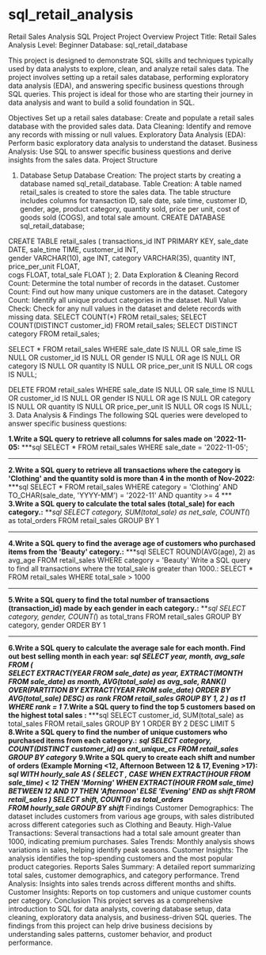 # sql_retail_analysis
Retail Sales Analysis SQL Project
Project Overview
Project Title: Retail Sales Analysis
Level: Beginner
Database: sql_retail_database

This project is designed to demonstrate SQL skills and techniques typically used by data analysts to explore, clean, and analyze retail sales data. The project involves setting up a retail sales database, performing exploratory data analysis (EDA), and answering specific business questions through SQL queries. This project is ideal for those who are starting their journey in data analysis and want to build a solid foundation in SQL.

Objectives
Set up a retail sales database: Create and populate a retail sales database with the provided sales data.
Data Cleaning: Identify and remove any records with missing or null values.
Exploratory Data Analysis (EDA): Perform basic exploratory data analysis to understand the dataset.
Business Analysis: Use SQL to answer specific business questions and derive insights from the sales data.
Project Structure
1. Database Setup
Database Creation: The project starts by creating a database named sql_retail_database.
Table Creation: A table named retail_sales is created to store the sales data. The table structure includes columns for transaction ID, sale date, sale time, customer ID, gender, age, product category, quantity sold, price per unit, cost of goods sold (COGS), and total sale amount.
CREATE DATABASE sql_retail_database;

CREATE TABLE retail_sales
(
    transactions_id INT PRIMARY KEY,
    sale_date DATE,	
    sale_time TIME,
    customer_id INT,	
    gender VARCHAR(10),
    age INT,
    category VARCHAR(35),
    quantity INT,
    price_per_unit FLOAT,	
    cogs FLOAT,
    total_sale FLOAT
);
2. Data Exploration & Cleaning
Record Count: Determine the total number of records in the dataset.
Customer Count: Find out how many unique customers are in the dataset.
Category Count: Identify all unique product categories in the dataset.
Null Value Check: Check for any null values in the dataset and delete records with missing data.
SELECT COUNT(*) FROM retail_sales;
SELECT COUNT(DISTINCT customer_id) FROM retail_sales;
SELECT DISTINCT category FROM retail_sales;

SELECT * FROM retail_sales
WHERE 
    sale_date IS NULL OR sale_time IS NULL OR customer_id IS NULL OR 
    gender IS NULL OR age IS NULL OR category IS NULL OR 
    quantity IS NULL OR price_per_unit IS NULL OR cogs IS NULL;

DELETE FROM retail_sales
WHERE 
    sale_date IS NULL OR sale_time IS NULL OR customer_id IS NULL OR 
    gender IS NULL OR age IS NULL OR category IS NULL OR 
    quantity IS NULL OR price_per_unit IS NULL OR cogs IS NULL;
3. Data Analysis & Findings
The following SQL queries were developed to answer specific business questions:

**1.Write a SQL query to retrieve all columns for sales made on '2022-11-05:**
***sql
SELECT *
FROM retail_sales
WHERE sale_date = '2022-11-05';
***
**2.Write a SQL query to retrieve all transactions where the category is 'Clothing' and the quantity sold is more than 4 in the month of Nov-2022:**
***sql
SELECT 
  *
FROM retail_sales
WHERE 
    category = 'Clothing'
    AND 
    TO_CHAR(sale_date, 'YYYY-MM') = '2022-11'
    AND
    quantity >= 4
    ***
**3.Write a SQL query to calculate the total sales (total_sale) for each category.:**
***sql
SELECT 
    category,
    SUM(total_sale) as net_sale,
    COUNT(*) as total_orders
FROM retail_sales
GROUP BY 1
***
**4.Write a SQL query to find the average age of customers who purchased items from the 'Beauty' category.:**
***sql
SELECT
    ROUND(AVG(age), 2) as avg_age
FROM retail_sales
WHERE category = 'Beauty'
Write a SQL query to find all transactions where the total_sale is greater than 1000.:
SELECT * FROM retail_sales
WHERE total_sale > 1000
***
**5.Write a SQL query to find the total number of transactions (transaction_id) made by each gender in each category.:**
***sql
SELECT 
    category,
    gender,
    COUNT(*) as total_trans
FROM retail_sales
GROUP 
    BY 
    category,
    gender
ORDER BY 1
***
**6.Write a SQL query to calculate the average sale for each month. Find out best selling month in each year:**
***sql
SELECT 
       year,
       month,
    avg_sale
FROM 
(    
SELECT 
    EXTRACT(YEAR FROM sale_date) as year,
    EXTRACT(MONTH FROM sale_date) as month,
    AVG(total_sale) as avg_sale,
    RANK() OVER(PARTITION BY EXTRACT(YEAR FROM sale_date) ORDER BY AVG(total_sale) DESC) as rank
FROM retail_sales
GROUP BY 1, 2
) as t1
WHERE rank = 1***
**7.Write a SQL query to find the top 5 customers based on the highest total sales :**
***sql
SELECT 
    customer_id,
    SUM(total_sale) as total_sales
FROM retail_sales
GROUP BY 1
ORDER BY 2 DESC
LIMIT 5
**8.Write a SQL query to find the number of unique customers who purchased items from each category.:**
***sql
SELECT 
    category,    
    COUNT(DISTINCT customer_id) as cnt_unique_cs
FROM retail_sales
GROUP BY category***
**9.Write a SQL query to create each shift and number of orders (Example Morning <12, Afternoon Between 12 & 17, Evening >17):**
***sql
WITH hourly_sale
AS
(
SELECT *,
    CASE
        WHEN EXTRACT(HOUR FROM sale_time) < 12 THEN 'Morning'
        WHEN EXTRACT(HOUR FROM sale_time) BETWEEN 12 AND 17 THEN 'Afternoon'
        ELSE 'Evening'
    END as shift
FROM retail_sales
)
SELECT 
    shift,
    COUNT(*) as total_orders    
FROM hourly_sale
GROUP BY shift***
Findings
Customer Demographics: The dataset includes customers from various age groups, with sales distributed across different categories such as Clothing and Beauty.
High-Value Transactions: Several transactions had a total sale amount greater than 1000, indicating premium purchases.
Sales Trends: Monthly analysis shows variations in sales, helping identify peak seasons.
Customer Insights: The analysis identifies the top-spending customers and the most popular product categories.
Reports
Sales Summary: A detailed report summarizing total sales, customer demographics, and category performance.
Trend Analysis: Insights into sales trends across different months and shifts.
Customer Insights: Reports on top customers and unique customer counts per category.
Conclusion
This project serves as a comprehensive introduction to SQL for data analysts, covering database setup, data cleaning, exploratory data analysis, and business-driven SQL queries. The findings from this project can help drive business decisions by understanding sales patterns, customer behavior, and product performance.
